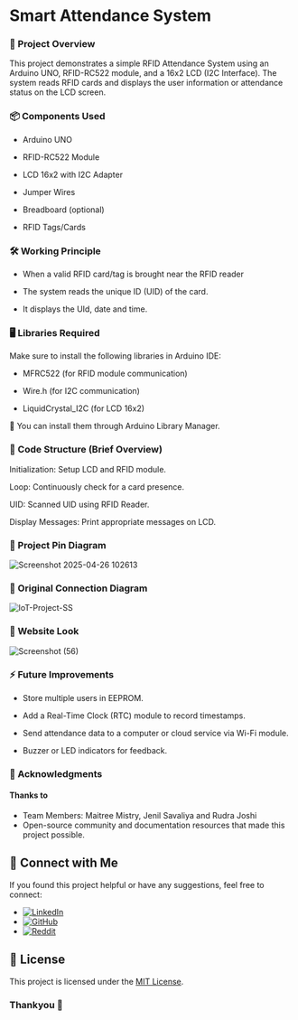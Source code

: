 # Smart Attendance System

### 📑 Project Overview
This project demonstrates a simple RFID Attendance System using an Arduino UNO, RFID-RC522 module, and a 16x2 LCD (I2C Interface).
The system reads RFID cards and displays the user information or attendance status on the LCD screen.

### 📦 Components Used
- Arduino UNO

- RFID-RC522 Module

- LCD 16x2 with I2C Adapter

- Jumper Wires

- Breadboard (optional)

- RFID Tags/Cards

### 🛠️ Working Principle
- When a valid RFID card/tag is brought near the RFID reader

- The system reads the unique ID (UID) of the card.

- It displays the UId, date and time.

### 🖥️ Libraries Required
Make sure to install the following libraries in Arduino IDE:

- MFRC522 (for RFID module communication)

- Wire.h (for I2C communication)

- LiquidCrystal_I2C (for LCD 16x2)

📌 You can install them through Arduino Library Manager.

### 🧩 Code Structure (Brief Overview)
Initialization: Setup LCD and RFID module.

Loop: Continuously check for a card presence.

UID: Scanned UID using RFID Reader.

Display Messages: Print appropriate messages on LCD.

### 📸 Project Pin Diagram

![Screenshot 2025-04-26 102613](https://github.com/user-attachments/assets/f625483b-c0ef-415b-b01a-ecfc2e8929e4)

### 📸 Original Connection Diagram

![IoT-Project-SS](https://github.com/user-attachments/assets/53c50adb-9007-4051-91c4-5911b04ff698)

### 📸 Website Look

![Screenshot (56)](https://github.com/user-attachments/assets/afd01674-32b7-41a7-ae15-c469d4a730e2)


### ⚡ Future Improvements
- Store multiple users in EEPROM.

- Add a Real-Time Clock (RTC) module to record timestamps.

- Send attendance data to a computer or cloud service via Wi-Fi module.

- Buzzer or LED indicators for feedback.

### 🙌 Acknowledgments
#### Thanks to
- Team Members: Maitree Mistry, Jenil Savaliya and Rudra Joshi
- Open-source community and documentation resources that made this project possible.

## 📢 Connect with Me
If you found this project helpful or have any suggestions, feel free to connect:

- [![LinkedIn](https://img.shields.io/badge/LinkedIn-anshmnsoni-0077B5.svg?logo=linkedin)](https://www.linkedin.com/in/anshmnsoni)  
- [![GitHub](https://img.shields.io/badge/GitHub-AnshMNSoni-181717.svg?logo=github)](https://github.com/AnshMNSoni)
- [![Reddit](https://img.shields.io/badge/Reddit-u/AnshMNSoni-FF4500.svg?logo=reddit)](https://www.reddit.com/user/AnshMNSoni)

## 📜 License
This project is licensed under the [MIT License](LICENSE).

### Thankyou 💫
